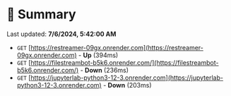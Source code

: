 # 📖 Summary
Last updated: **7/6/2024, 5:42:00 AM**

- `GET` [https://restreamer-09gx.onrender.com](https://restreamer-09gx.onrender.com) - **Up** (394ms)
- `GET` [https://filestreambot-b5k6.onrender.com/](https://filestreambot-b5k6.onrender.com/) - **Down** (236ms)
- `GET` [https://jupyterlab-python3-12-3.onrender.com](https://jupyterlab-python3-12-3.onrender.com) - **Down** (203ms)
